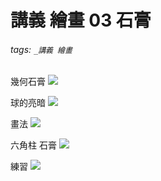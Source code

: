 # 講義 繪畫 03 石膏

###### tags: `_講義 繪畫`

幾何石膏
![](https://i.pinimg.com/564x/5f/12/33/5f123330f1b5f87ae3cc6be639d1bab7.jpg)

球的亮暗
![](https://i.pinimg.com/564x/19/6f/fa/196ffaf6cadce28331bf3e0adcc261b1.jpg)

畫法
![](https://i.pinimg.com/564x/a3/a9/92/a3a992aada146f85a7b9feb63c4078eb.jpg)

六角柱 石膏
![](https://i.pinimg.com/564x/07/f9/2e/07f92ea89b4b23bd160db432b200bb46.jpg)

練習
![](https://i.pinimg.com/564x/de/67/36/de67369ab8099c2db8eceadac9d0c7b3.jpg)
